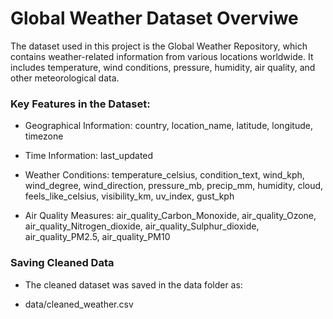 # Global  Weather Dataset Overviwe


The dataset used in this project is the Global Weather Repository, which contains weather-related information from various locations worldwide. It includes temperature, wind conditions, pressure, humidity, air quality, and other meteorological data.

### Key Features in the Dataset:

- Geographical Information: country, location_name, latitude, longitude, timezone

- Time Information: last_updated

- Weather Conditions: temperature_celsius, condition_text, wind_kph, wind_degree, wind_direction, pressure_mb, precip_mm, humidity, cloud, feels_like_celsius, visibility_km, uv_index, gust_kph

- Air Quality Measures: air_quality_Carbon_Monoxide, air_quality_Ozone, air_quality_Nitrogen_dioxide, air_quality_Sulphur_dioxide, air_quality_PM2.5, air_quality_PM10

### Saving Cleaned Data

- The cleaned dataset was saved in the data folder as:

- data/cleaned_weather.csv